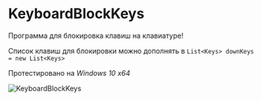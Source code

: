 # KeyboardBlockKeys

Программа для блокировка клавиш на клавиатуре! 

Список клавиш для блокировки можно дополнять в `List<Keys> downKeys = new List<Keys>`

Протестировано на *Windows 10 x64*

![KeyboardBlockKeys](https://a.radikal.ru/a29/1809/3c/ed55cdf55052.png)
